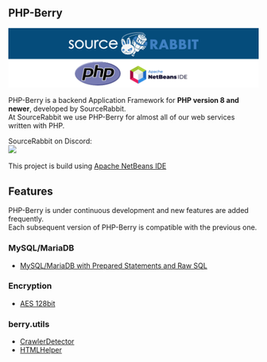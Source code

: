 PHP-Berry
 ------
<p align="center">
<a href="https://www.sourcerabbit.com"><img src="https://github.com/SourceRabbit/php-berry/blob/main/images/Banner.png" alt="SourceRabbit.com"></a>
</p>

PHP-Berry is a backend Application Framework for **PHP version 8 and newer**, developed by SourceRabbit.<br>
At SourceRabbit we use PHP-Berry for almost all of our web services written with PHP. 

SourceRabbit on Discord:<br>
[![](https://dcbadge.vercel.app/api/server/nRKETyjJ7E)](https://discord.gg/nRKETyjJ7E)

This project is build using <a href="https://netbeans.apache.org/">Apache NetBeans IDE</a>

## Features
PHP-Berry is under continuous development and new features are added frequently.<br>
Each subsequent version of PHP-Berry is compatible with the previous one.

### MySQL/MariaDB
* [MySQL/MariaDB with Prepared Statements and Raw SQL](https://github.com/SourceRabbit/php-berry/wiki/berry.mysql)

### Encryption
* [AES 128bit](https://github.com/SourceRabbit/php-berry/wiki/berry.encryption.AES128Encryption)

### berry.utils
* [CrawlerDetector](https://github.com/SourceRabbit/php-berry/wiki/berry.utils.CrawlerDetector)
* [HTMLHelper](https://github.com/SourceRabbit/php-berry/wiki/berry.utils.HTMLHelper)
